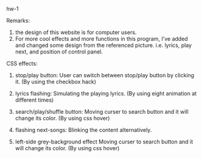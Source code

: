 hw-1

Remarks: 
1. the design of this website is for computer users.
2. For more cool effects and more functions in this program,
I've added and changed some design from the referenced picture. 
i.e. lyrics, play next, and position of control panel.

CSS effects:
1. stop/play button:
    User can switch between stop/play button by clicking it.
    (By using the checkbox hack)
    
2. lyrics flashing:
    Simulating the playing lyrics.
    (By using eight animation at different times) 

3. search/play/shuffle button:
    Moving curser to search button and it will change its color.
    (By using css hover)
    
4. flashing next-songs:
    Blinking the content alternatively.
    
5. left-side grey-background effect
    Moving curser to search button and it will change its color.
    (By using css hover)
